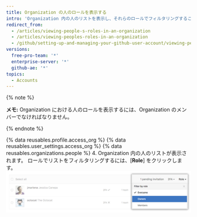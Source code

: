 ```yaml
---
title: Organization の人のロールを表示する
intro: 'Organization 内の人のリストを表示し、それらのロールでフィルタリングすることができます。 Organization のロールの詳細については、「[Organizationの権限レベル](/articles/permission-levels-for-an-organization)」を参照してください。'
redirect_from:
  - /articles/viewing-people-s-roles-in-an-organization
  - /articles/viewing-peoples-roles-in-an-organization
  - /github/setting-up-and-managing-your-github-user-account/viewing-peoples-roles-in-an-organization
versions:
  free-pro-team: '*'
  enterprise-server: '*'
  github-ae: '*'
topics:
  - Accounts
---
```


{% note %}

**メモ:** Organization における人のロールを表示するには、Organization のメンバーでなければなりません。

{% endnote %}

{% data reusables.profile.access_org %}
{% data reusables.user_settings.access_org %}
{% data reusables.organizations.people %}
4. Organization 内の人のリストが表示されます。 ロールでリストをフィルタリングするには、[**Role**] をクリックします。 ![click-role](/assets/images/help/organizations/view-list-of-people-in-org-by-role.png)
